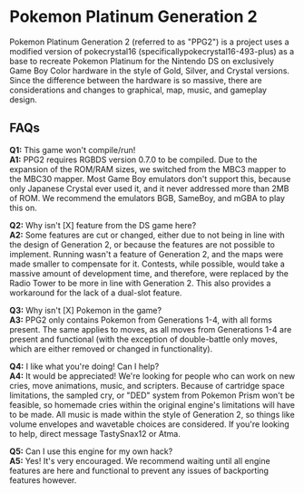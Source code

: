 # Pokemon Platinum Generation 2

Pokemon Platinum Generation 2 (referred to as "PPG2") is a project uses a modified version of pokecrystal16 
(specificallypokecrystal16-493-plus) as a base to recreate Pokemon Platinum for the Nintendo DS on exclusively Game Boy Color 
hardware in the style of Gold, Silver, and Crystal versions. Since the difference between the hardware is so massive, there 
are considerations and changes to graphical, map, music, and gameplay design. 

## FAQs

**Q1:** This game won't compile/run!  
**A1:** PPG2 requires RGBDS version 0.7.0 to be compiled. Due to the expansion of the ROM/RAM sizes, we switched from the MBC3 mapper
to the MBC30 mapper. Most Game Boy emulators don't support this, because only Japanese Crystal ever used it, and it never addressed 
more than 2MB of ROM. We recommend the emulators BGB, SameBoy, and mGBA to play this on.

**Q2:** Why isn't [X] feature from the DS game here?  
**A2:** Some features are cut or changed, either due to not being in line with the design of Generation 2, or because
the features are not possible to implement. Running wasn't a feature of Generation 2, and the maps were made smaller to
compensate for it. Contests, while possible, would take a massive amount of development time, and therefore, were replaced by
the Radio Tower to be more in line with Generation 2. This also provides a workaround for the lack of a dual-slot feature.

**Q3:** Why isn't [X] Pokemon in the game?  
**A3:** PPG2 only contains Pokemon from Generations 1-4, with all forms present. The same applies to moves, as all moves from Generations 1-4 are present and functional (with the exception of 
double-battle only moves, which are either removed or changed in functionality).

**Q4:** I like what you're doing! Can I help?  
**A4:** It would be appreciated! We're looking for people who can work on new cries, move animations, music, and scripters. Because 
of cartridge space limitations, the sampled cry, or "DED" system from Pokemon Prism won't be feasible, so homemade cries within the 
original engine's limitations will have to be made. All music is made within the style of Generation 2, so things like volume
envelopes and wavetable choices are considered. If you're looking to help, direct message TastySnax12 or Atma. 

**Q5:** Can I use this engine for my own hack?  
**A5:** Yes! It's very encouraged. We recommend waiting until all engine features are here and functional to prevent any issues of
backporting features however. 

